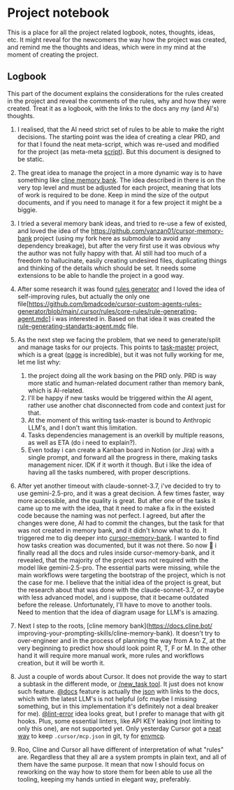 # Project notebook

This is a place for all the project related logbook, notes, thoughts, ideas, etc.
It might reveal for the newcomers the way how the project was created, and remind me
the thoughts and ideas, which were in my mind at the moment of creating the project.

## Logbook

This part of the document explains the considerations for the rules created in the project and reveal the comments of the rules, why and how they were created. Treat it as a logbook, with the links to the docs any my (and AI's) thoughts.

1. I realised, that the AI need strict set of rules to be able to make the right decisions. The starting point was the idea of creating a clear PRD, and for that I found the neat meta-script, which was re-used and modified for the project (as meta-meta [script](../README.md#prd-template)). But this document is designed to be static.

2. The great idea to manage the project in a more dynamic way is to have something like [cline memory bank](https://docs.cline.bot/improving-your-prompting-skills/cline-memory-bank). The idea described in there is on the very top level and must be adjusted for each project, meaning that lots of work is required to be done. Keep in mind the size of the output documents, and if you need to manage it for a few project it might be a biggie.

3. I tried a several memory bank ideas, and tried to re-use a few of existed, and loved the idea of the <https://github.com/vanzan01/cursor-memory-bank> project (using my fork here as submodule to avoid any dependency breakage), but after the very first use it was obvious why the author was not fully happy with that. AI still had too much of a freedom to hallucinate, easily creating undesired files, duplicating things and thinking of the details which should be set. It needs some extensions to be able to handle the project in a good way.

4. After some research it was found [rules generator](https://github.com/bmadcode/cursor-custom-agents-rules-generator) and I loved the idea of self-improving rules, but actually the only one file[https://github.com/bmadcode/cursor-custom-agents-rules-generator/blob/main/.cursor/rules/core-rules/rule-generating-agent.mdc] i was interested in. Based on that idea it was created the [rule-generating-standarts-agent.mdc](./rules/global/rule-generating-standarts-agent.mdc) file.

5. As the next step we facing the problem, that we need to generate/split and manage tasks for our projects. This points to [task-master](https://github.com/eyaltoledano/claude-task-master) project, which is a great ([page](https://www.task-master.dev/) is incredible), but it was not fully working for me, let me list why:

   1. the project doing all the work basing on the PRD only. PRD is way more static and human-related document rather than memory bank, which is AI-related.
   2. I'll be happy if new tasks would be triggered within the AI agent, rather use another chat disconnected from code and context just for that.
   3. At the moment of this writing task-master is bound to Anthropic LLM's, and I don't want this limitation.
   4. Tasks dependencies management is an overkill by multiple reasons, as well as ETA (do i need to explain?).
   5. Even today i can create a Kanban board in Notion (or Jira) with a single prompt, and forward all the progress in there, making tasks management nicer. IDK if it worth it though.
But i like the idea of having all the tasks numbered, with proper descriptions.

6. After yet another timeout with claude-sonnet-3.7, i've decided to try to use
   gemini-2.5-pro, and it was a great decision. A few times faster, way more accessible,
   and the quality is great. But after one of the tasks it came up to me with the idea,
   that it need to make a fix in the existed code because the naming was not perfect. I
   agreed, but after the changes were done, AI had to commit the changes, but the task for
   that was not created in memory bank, and it didn't know what to do. It triggered me to
   dig deeper into [cursor-memory-bank](https://github.com/vanzan01/cursor-memory-bank).
   I wanted to find how tasks creation was documented, but it was not there. So now
   :facepalm: i finally read all the docs and rules inside cursor-memory-bank, and
   it revealed, that the majority of the project was not required with the model like
   gemini-2.5-pro. The essential parts were missing, while the main workflows were
   targeting the bootstrap of the project, which is not the case for me. I believe that
   the initial idea of the project is great, but the research about that was done
   with the claude-sonnet-3.7, or maybe with less advanced model, and i suppose, that
   it became outdated before the release. Unfortunately, I'll have to move to another
   tools. Need to mention that the idea of diagram usage for LLM's is amazing.

7. Next I step to the roots, [cline memory bank](<https://docs.cline.bot/>   improving-your-prompting-skills/cline-memory-bank). It doesn't try to over-engineer
   and in the process of planning the way from A to Z, at the very beginning to
   predict how should look point R, T, F or M. In the other hand it will require more
   manual work, more rules and workflows creation, but it will be worth it.

8. Just a couple of words about Cursor. It does not provide the way to start a
   subtask in the different mode, or [/new_task tool](https://docs.cline.bot/exploring-clines-tools/new-task-tool). It just does not know such feature.
   [@docs](https://docs.cursor.com/context/@-symbols/@-docs) feature is actually
   the [json](https://raw.githubusercontent.com/getcursor/crawler/main/docs.jsonl)
   with links to the docs, which with the latest LLM's is not helpful (ofc maybe
   I missing something, but in this implementation it's definitely not a deal
   breaker for me).
   [@lint-error](https://docs.cursor.com/context/@-symbols/@-lint-errors) idea
   looks great, but I prefer to manage that with git hooks. Plus, some essential
   linters, like API KEY leaking (not limiting to only this one), are not
   supported yet. Only yesterday Cursor got a
   [neat way](https://forum.cursor.com/t/resolve-local-environment-variables-in-mcp-server-definitions/79639/13)
   to keep `.cursor/mcp.json` in git, ty for [envmcp](https://www.npmjs.com/package/envmcp).

9. Roo, Cline and Cursor all have different of interpretation of what "rules" are.
   Regardless that they all are a system prompts in plain text, and all of them
   have the same purpose. It mean that now I should focus on reworking on the
   way how to store them for been able to use all the tooling, keeping my hands
   untied in elegant way, preferably.
